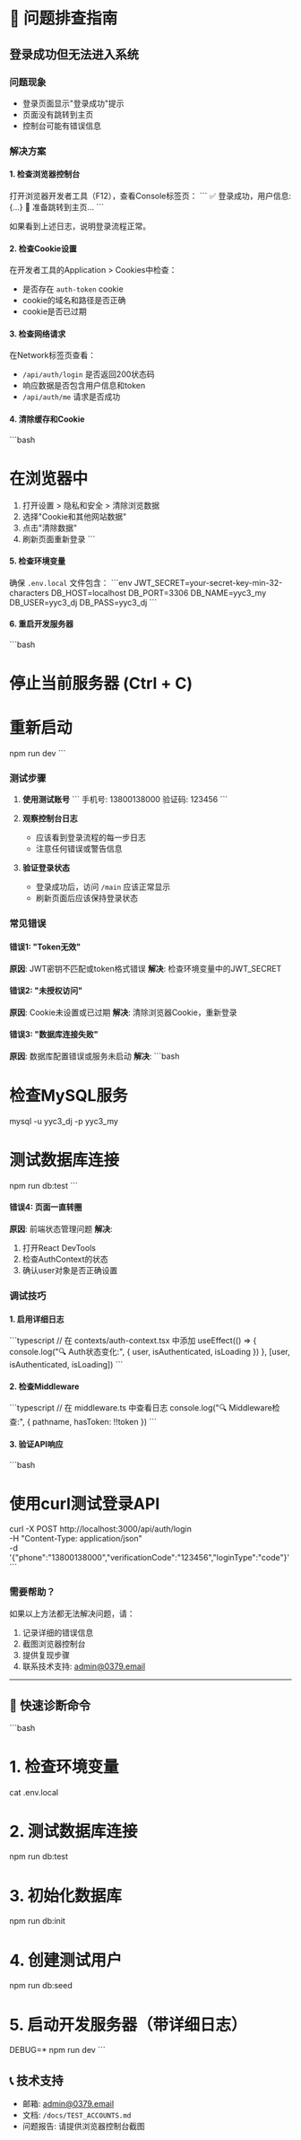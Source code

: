 # 🔧 问题排查指南

## 登录成功但无法进入系统

### 问题现象
- 登录页面显示"登录成功"提示
- 页面没有跳转到主页
- 控制台可能有错误信息

### 解决方案

#### 1. 检查浏览器控制台
打开浏览器开发者工具（F12），查看Console标签页：
\`\`\`
✅ 登录成功，用户信息: {...}
🚀 准备跳转到主页...
\`\`\`

如果看到上述日志，说明登录流程正常。

#### 2. 检查Cookie设置
在开发者工具的Application > Cookies中检查：
- 是否存在 `auth-token` cookie
- cookie的域名和路径是否正确
- cookie是否已过期

#### 3. 检查网络请求
在Network标签页查看：
- `/api/auth/login` 是否返回200状态码
- 响应数据是否包含用户信息和token
- `/api/auth/me` 请求是否成功

#### 4. 清除缓存和Cookie
\`\`\`bash
# 在浏览器中
1. 打开设置 > 隐私和安全 > 清除浏览数据
2. 选择"Cookie和其他网站数据"
3. 点击"清除数据"
4. 刷新页面重新登录
\`\`\`

#### 5. 检查环境变量
确保 `.env.local` 文件包含：
\`\`\`env
JWT_SECRET=your-secret-key-min-32-characters
DB_HOST=localhost
DB_PORT=3306
DB_NAME=yyc3_my
DB_USER=yyc3_dj
DB_PASS=yyc3_dj
\`\`\`

#### 6. 重启开发服务器
\`\`\`bash
# 停止当前服务器 (Ctrl + C)
# 重新启动
npm run dev
\`\`\`

### 测试步骤

1. **使用测试账号**
   \`\`\`
   手机号: 13800138000
   验证码: 123456
   \`\`\`

2. **观察控制台日志**
   - 应该看到登录流程的每一步日志
   - 注意任何错误或警告信息

3. **验证登录状态**
   - 登录成功后，访问 `/main` 应该正常显示
   - 刷新页面后应该保持登录状态

### 常见错误

#### 错误1: "Token无效"
**原因**: JWT密钥不匹配或token格式错误
**解决**: 检查环境变量中的JWT_SECRET

#### 错误2: "未授权访问"
**原因**: Cookie未设置或已过期
**解决**: 清除浏览器Cookie，重新登录

#### 错误3: "数据库连接失败"
**原因**: 数据库配置错误或服务未启动
**解决**: 
\`\`\`bash
# 检查MySQL服务
mysql -u yyc3_dj -p yyc3_my

# 测试数据库连接
npm run db:test
\`\`\`

#### 错误4: 页面一直转圈
**原因**: 前端状态管理问题
**解决**: 
1. 打开React DevTools
2. 检查AuthContext的状态
3. 确认user对象是否正确设置

### 调试技巧

#### 1. 启用详细日志
\`\`\`typescript
// 在 contexts/auth-context.tsx 中添加
useEffect(() => {
  console.log("🔍 Auth状态变化:", { user, isAuthenticated, isLoading })
}, [user, isAuthenticated, isLoading])
\`\`\`

#### 2. 检查Middleware
\`\`\`typescript
// 在 middleware.ts 中查看日志
console.log("🔍 Middleware检查:", { pathname, hasToken: !!token })
\`\`\`

#### 3. 验证API响应
\`\`\`bash
# 使用curl测试登录API
curl -X POST http://localhost:3000/api/auth/login \
  -H "Content-Type: application/json" \
  -d '{"phone":"13800138000","verificationCode":"123456","loginType":"code"}'
\`\`\`

### 需要帮助？

如果以上方法都无法解决问题，请：

1. 记录详细的错误信息
2. 截图浏览器控制台
3. 提供复现步骤
4. 联系技术支持: admin@0379.email

---

## 🎯 快速诊断命令

\`\`\`bash
# 1. 检查环境变量
cat .env.local

# 2. 测试数据库连接
npm run db:test

# 3. 初始化数据库
npm run db:init

# 4. 创建测试用户
npm run db:seed

# 5. 启动开发服务器（带详细日志）
DEBUG=* npm run dev
\`\`\`

## 📞 技术支持

- 邮箱: admin@0379.email
- 文档: `/docs/TEST_ACCOUNTS.md`
- 问题报告: 请提供浏览器控制台截图
